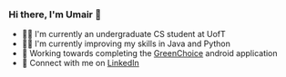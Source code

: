 ### Hi there, I'm Umair 👋

- 🧑‍🎓 I'm currently an undergraduate CS student at UofT
- 👨‍💻 I'm currently improving my skills in Java and Python
- 🥬 Working towards completing the [GreenChoice](https://github.com/Ne14k/GreenChoice) android application
- 📧 Connect with me on [LinkedIn](www.linkedin.com/in/umairx25) 
<!--
**umairx25/umairx25** is a ✨ _special_ ✨ repository because its `README.md` (this file) appears on your GitHub profile.

Here are some ideas to get you started:

- 🔭 I’m currently working on ...
- 🌱 I’m currently learning ...
- 👯 I’m looking to collaborate on ...
- 🤔 I’m looking for help with ...
- 💬 Ask me about ...
- 📫 How to reach me: ...
- 😄 Pronouns: ...
- ⚡ Fun fact: ...
-->
